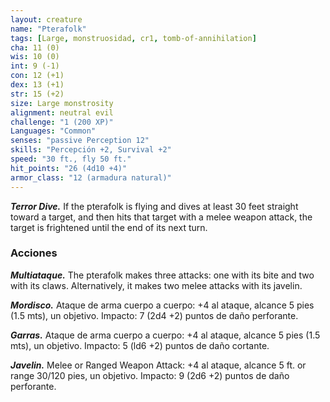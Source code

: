 ```yaml
---
layout: creature
name: "Pterafolk"
tags: [Large, monstruosidad, cr1, tomb-of-annihilation]
cha: 11 (0)
wis: 10 (0)
int: 9 (-1)
con: 12 (+1)
dex: 13 (+1)
str: 15 (+2)
size: Large monstrosity
alignment: neutral evil
challenge: "1 (200 XP)"
Languages: "Common"
senses: "passive Perception 12"
skills: "Percepción +2, Survival +2"
speed: "30 ft., fly 50 ft."
hit_points: "26 (4d10 +4)"
armor_class: "12 (armadura natural)"
---
```


***Terror Dive.*** If the pterafolk is flying and dives at least 30 feet straight toward a target, and then hits that target with a melee weapon attack, the target is frightened until the end of its next turn.

### Acciones

***Multiataque.*** The pterafolk makes three attacks: one with its bite and two with its claws. Alternatively, it makes two melee attacks with its javelin.

***Mordisco.*** Ataque de arma cuerpo a cuerpo: +4 al ataque, alcance 5 pies (1.5 mts), un objetivo. Impacto: 7 (2d4 +2) puntos de daño perforante.

***Garras.*** Ataque de arma cuerpo a cuerpo: +4 al ataque, alcance 5 pies (1.5 mts), un objetivo. Impacto: 5 (ld6 +2) puntos de daño cortante.

***Javelin.*** Melee or Ranged Weapon Attack: +4 al ataque, alcance 5 ft. or range 30/120 pies, un objetivo. Impacto: 9 (2d6 +2) puntos de daño perforante.